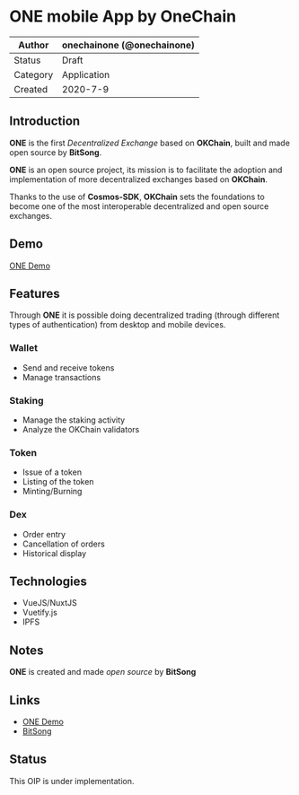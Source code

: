 # ONE mobile App by OneChain

| Author   | onechainone (@onechainone) |
| -------- | ------------------------ |
| Status   | Draft                    |
| Category | Application              |
| Created  | 2020-7-9                |

## Introduction

**ONE** is the first _Decentralized Exchange_ based on **OKChain**, built and made open source by **BitSong**.

**ONE** is an open source project, its mission is to facilitate the adoption and implementation of more decentralized exchanges based on **OKChain**.

Thanks to the use of **Cosmos-SDK**, **OKChain** sets the foundations to become one of the most interoperable decentralized and open source exchanges.

## Demo

[ONE Demo](https://okdex.xyz)

## Features

Through **ONE** it is possible doing decentralized trading (through different types of authentication) from desktop and mobile devices.

### Wallet

- Send and receive tokens
- Manage transactions

### Staking

- Manage the staking activity
- Analyze the OKChain validators

### Token

- Issue of a token
- Listing of the token
- Minting/Burning

### Dex

- Order entry
- Cancellation of orders
- Historical display

## Technologies

- VueJS/NuxtJS
- Vuetify.js
- IPFS

## Notes

**ONE** is created and made _open source_ by **BitSong**

## Links

- [ONE Demo](https://okdex.xyz)
- [BitSong](https://bitsong.io)

## Status

This OIP is under implementation.
